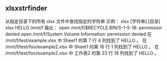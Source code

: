 ## xlsxstrfinder

从指定目录下的所有 xlsx 文件中查找指定的字符串
示例：
    xlsx [字符串] [目录]
    xlsx HELLO /mnt/f
输出：
    open /mnt/f/$RECYCLE.BIN/S-1-5-18: permission denied
    open /mnt/f/System Volume Information: permission denied
    在 /mnt/f/test/example.xlsx 中 Sheet1 的第 7 行 4 列找到了 HELLO 。
    在 /mnt/f/test/foo/example2.xlsx 中 Sheet1 的第 16 行 1 列找到了 HELLO 。
    在 /mnt/f/test/foo/example2.xlsx 中 工作表2 的第 23 行 18 列找到了 HELLO 。
